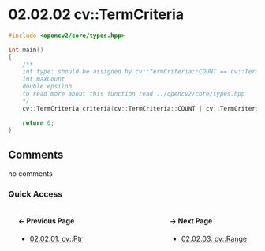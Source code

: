 # 02.02.02 cv::TermCriteria

```cxx
#include <opencv2/core/types.hpp>

int main()
{
    /**
    int type: should be assigned by cv::TermCriteria::COUNT == cv::TermCriteria::MAX_ITER or cv::TermCriteria::EPS
    int maxCount
    double epsilon
    to read more about this function read ../opencv2/core/types.hpp
    */
    cv::TermCriteria criteria(cv::TermCriteria::COUNT | cv::TermCriteria::EPS, 5, 1);

    return 0;
}

```

## Comments

no comments

### Quick Access

<div class="previous_page" style="float:left;margin-left:20px;margin-right:20px">

#### &#8592; Previous Page

* [02.02.01. cv::Ptr](./../../02.data_types/02.helper_objects/01.ptr.md)

</div>
<div class="next_page" style="float:right;margin-left:20px;margin-right:20px">

#### &#8594; Next Page

* [02.02.03. cv::Range](./../../02.data_types/02.helper_objects/03.range.md)

</div>
